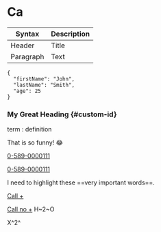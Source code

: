 # Ca

| Syntax | Description |
| ----------- | ----------- |
| Header | Title |
| Paragraph | Text |

```
{
  "firstName": "John",
  "lastName": "Smith",
  "age": 25
}
```

### My Great Heading {#custom-id}

term
: definition

That is so funny! :joy:

<a href="tel:+05890000111">0-589-0000111</a>

<a href="tel:05890000111">0-589-0000111</a>

I need to highlight these ==very important words==.


[Call +](tel:+05890000111)

[Call no +](tel:05890000111)
H~2~O

X^2^

